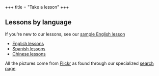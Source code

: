 +++
title = "Take a lesson"
+++

## Lessons by language

If you're new to our lessons, see our [sample English
lesson](/en/English_Lesson_-_Introduction)

  - [English lessons](/en/English_lessons)
  - [Spanish lessons](/en/Spanish_lessons)
  - [Chinese lessons](/en/Chinese_lessons)

All the pictures come from
[Flickr](http://www.flickr.com/creativecommons/) as found through our
specialized [search
page](http://alpha.wikiotics.org/new/picture?view=flickr_search).
